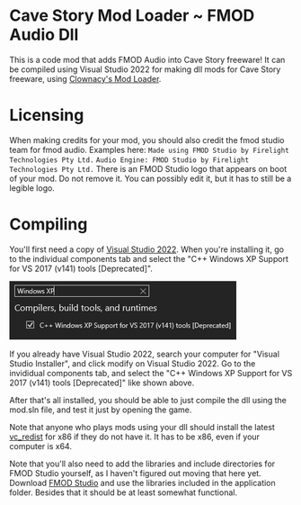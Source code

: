 # Cave Story Mod Loader ~ FMOD Audio Dll
This is a code mod that adds FMOD Audio into Cave Story freeware! It can be compiled using Visual Studio 2022 for making dll mods for Cave Story freeware, using [Clownacy's Mod Loader](https://github.com/Clownacy/Cave-Story-Mod-Loader/releases).

# Licensing
When making credits for your mod, you should also credit the fmod studio team for fmod audio. Examples here:
`Made using FMOD Studio by Firelight Technologies Pty Ltd.`
`Audio Engine: FMOD Studio by Firelight Technologies Pty Ltd.`
There is an FMOD Studio logo that appears on boot of your mod. Do not remove it. You can possibly edit it, but it has to still be a legible logo.

# Compiling
You'll first need a copy of [Visual Studio 2022](https://visualstudio.microsoft.com/downloads/). When you're installing it, go to the individual components tab and select the "C++ Windows XP Support for VS 2017 (v141) tools [Deprecated]".

![v141 tools](WindowsXPSupport.png)

If you already have Visual Studio 2022, search your computer for "Visual Studio Installer", and click modify on Visual Studio 2022. Go to the invididual components tab, and select the "C++ Windows XP Support for VS 2017 (v141) tools [Deprecated]" like shown above.

After that's all installed, you should be able to just compile the dll using the mod.sln file, and test it just by opening the game.

Note that anyone who plays mods using your dll should install the latest [vc_redist](https://aka.ms/vs/17/release/vc_redist.x86.exe) for x86 if they do not have it. It has to be x86, even if your computer is x64.

Note that you'll also need to add the libraries and include directories for FMOD Studio yourself, as I haven't figured out moving that here yet.
Download [FMOD Studio](https://fmod.com/download) and use the libraries included in the application folder. Besides that it should be at least somewhat functional.
